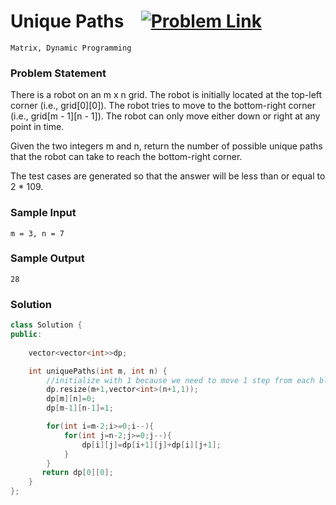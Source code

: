 
# Unique Paths &ensp;  [![Problem Link](https://img.shields.io/badge/-LeetCode-FFA116?style=for-the-badge&logo=LeetCode&logoColor=black)](https://leetcode.com/problems/unique-paths/description/)

```
Matrix, Dynamic Programming
``` 
### Problem Statement 
There is a robot on an m x n grid. The robot is initially located at the top-left corner (i.e., grid[0][0]). The robot tries to move to the bottom-right corner (i.e., grid[m - 1][n - 1]). The robot can only move either down or right at any point in time.

Given the two integers m and n, return the number of possible unique paths that the robot can take to reach the bottom-right corner.

The test cases are generated so that the answer will be less than or equal to 2 * 109.

### Sample Input
```
m = 3, n = 7
```
### Sample Output
```
28
```

### Solution
```cpp
class Solution {
public:
    
    vector<vector<int>>dp;

    int uniquePaths(int m, int n) {
        //initialize with 1 because we need to move 1 step from each block
        dp.resize(m+1,vector<int>(n+1,1));
        dp[m][n]=0;
        dp[m-1][n-1]=1;

        for(int i=m-2;i>=0;i--){
            for(int j=n-2;j>=0;j--){
                dp[i][j]=dp[i+1][j]+dp[i][j+1];
            }
        }
       return dp[0][0];
    }
};
```